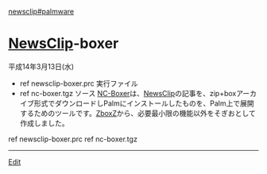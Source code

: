 ---
---
[newsclip#palmware](/newsclip#palmware)
# [NewsClip](/NewsClip)-boxer
平成14年3月13日(水)
* ref newsclip-boxer.prc 実行ファイル
* ref nc-boxer.tgz ソース
[NC-Boxer](/NC-Boxer)は、[NewsClip](/NewsClip)の記事を、zip+boxアーカイブ形式でダウンロードしPalmにインストールしたものを、Palm上で展開するためのツールです。[ZboxZ](/ZboxZ)から、必要最小限の機能以外をそぎおとして作成しました。

ref newsclip-boxer.prc
ref nc-boxer.tgz





----
[Edit](https://github.com/vitroid/vitroid.github.io/edit/master/MD/NC-Boxer.md)
